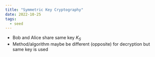 ```yaml
---
title: "Symmetric Key Cryptography"
date: 2022-10-25
tags:
  - seed
---
```


- Bob and Alice share same key $K_S$
- Method/algorithm maybe be different (opposite) for decryption but same key is used
